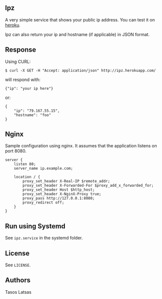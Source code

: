 Ipz
---
A very simple service that shows your public ip address.
You can test it on [heroku](http://ipz.herokuapp.com/).

Ipz can also return your ip and hostname (if applicable) in JSON format.

Response
--------
Using CURL:

    $ curl -X GET -H "Accept: application/json" http://ipz.herokuapp.com/

will respond with:

    {"ip": "your ip here"}

or:

    {
        "ip": "79.167.55.15",
        "hostname": "foo"
    }


Nginx
-----
Sample configuration using nginx. It assumes that the application listens on port 8080.

    server {
        listen 80;
        server_name ip.example.com;

        location / {
            proxy_set_header X-Real-IP $remote_addr;
            proxy_set_header X-Forwarded-For $proxy_add_x_forwarded_for;
            proxy_set_header Host $http_host;
            proxy_set_header X-NginX-Proxy true;
            proxy_pass http://127.0.0.1:8080;
            proxy_redirect off;
        }
    }

Run using Systemd
-----------------
See `ipz.service` in the systemd folder.


License
-------
See `LICENSE`.


Authors
-------
Tasos Latsas
